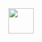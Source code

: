 
<html lang="fr">
<head>
  <meta charset="utf-8">
  <title>Ara</title>
  <link rel="stylesheet" href="style.css">
  <script src="script.js"></script>
</head>
<body>
 <img class="fit-picture" src="https://www.google.com/search?q=image&rlz=1C1GCEA_enFR850FR851&source=lnms&tbm=isch&sa=X&ved=0ahUKEwizj_Cb8cDiAhVjAmMBHWV9B74Q_AUIDigB&biw=1536&bih=722#imgrc=8c_UAo3gH_220M:" width="50" height="50"/>
</body>
</html>


